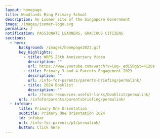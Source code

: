 ```yaml
---
layout: homepage
title: Woodlands Ring Primary School
description: An Isomer site of the Singapore Government
image: /images/isomer-logo.svg
permalink: /
notification: PASSIONATE LEARNERS, GRACIOUS CITIZENS
sections:
  - hero:
      background: /images/homepage2023.gif
      key_highlights:
        - title: WRPS 25th Anniversary Video
          description: ""
          url: https://www.youtube.com/watch?v=Cug-_edCSDg&t=4126s
        - title: Primary 3 and 4 Parents Engagement 2023
          description: ""
          url: /info-for-parents/parents-briefing/permalink/
        - title: 2024 Booklist
          description: ""
          url: /forms-resources-useful-links/booklist/permalink/
      url: /infoforparents/parentsbriefing/permalink/
  - infobar:
      title: Primary One Orientation
      subtitle: Primary One Orientation 2024
      id: infobar
      url: /info-for-parents/p1/permalink/
      button: Click here
---
```

